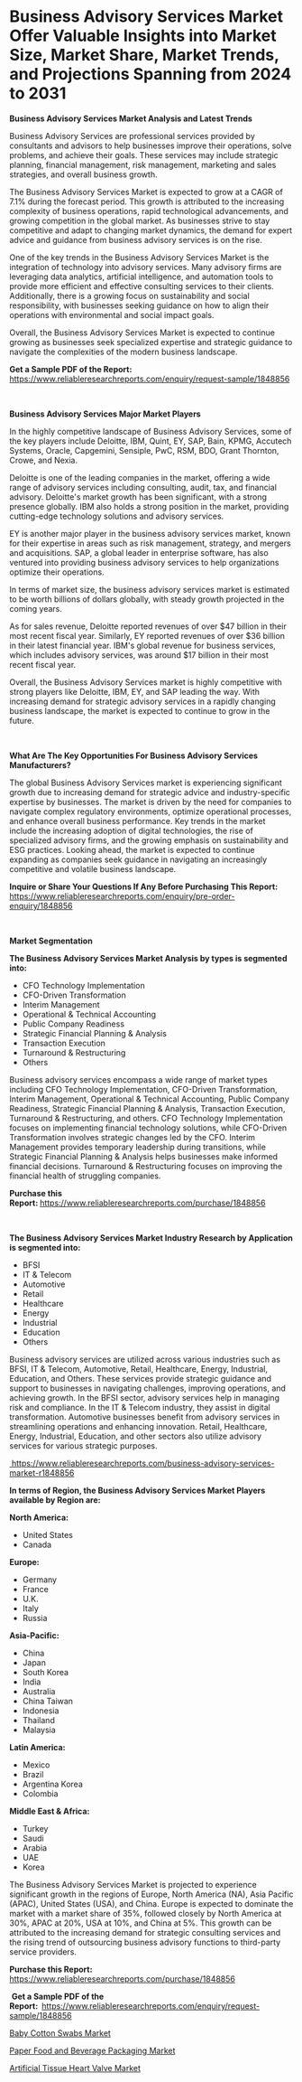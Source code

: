 <p><h1>Business Advisory Services Market Offer Valuable Insights into Market Size, Market Share, Market Trends, and Projections Spanning from 2024 to 2031</h1></p><p><strong>Business Advisory Services Market Analysis and Latest Trends</strong></p>
<p><p>Business Advisory Services are professional services provided by consultants and advisors to help businesses improve their operations, solve problems, and achieve their goals. These services may include strategic planning, financial management, risk management, marketing and sales strategies, and overall business growth.</p><p>The Business Advisory Services Market is expected to grow at a CAGR of 7.1% during the forecast period. This growth is attributed to the increasing complexity of business operations, rapid technological advancements, and growing competition in the global market. As businesses strive to stay competitive and adapt to changing market dynamics, the demand for expert advice and guidance from business advisory services is on the rise.</p><p>One of the key trends in the Business Advisory Services Market is the integration of technology into advisory services. Many advisory firms are leveraging data analytics, artificial intelligence, and automation tools to provide more efficient and effective consulting services to their clients. Additionally, there is a growing focus on sustainability and social responsibility, with businesses seeking guidance on how to align their operations with environmental and social impact goals.</p><p>Overall, the Business Advisory Services Market is expected to continue growing as businesses seek specialized expertise and strategic guidance to navigate the complexities of the modern business landscape.</p></p>
<p><strong>Get a Sample PDF of the Report:&nbsp;</strong> <a href="https://www.reliableresearchreports.com/enquiry/request-sample/1848856">https://www.reliableresearchreports.com/enquiry/request-sample/1848856</a></p>
<p>&nbsp;</p>
<p><strong>Business Advisory Services Major Market Players</strong></p>
<p><p>In the highly competitive landscape of Business Advisory Services, some of the key players include Deloitte, IBM, Quint, EY, SAP, Bain, KPMG, Accutech Systems, Oracle, Capgemini, Sensiple, PwC, RSM, BDO, Grant Thornton, Crowe, and Nexia. </p><p>Deloitte is one of the leading companies in the market, offering a wide range of advisory services including consulting, audit, tax, and financial advisory. Deloitte's market growth has been significant, with a strong presence globally. IBM also holds a strong position in the market, providing cutting-edge technology solutions and advisory services. </p><p>EY is another major player in the business advisory services market, known for their expertise in areas such as risk management, strategy, and mergers and acquisitions. SAP, a global leader in enterprise software, has also ventured into providing business advisory services to help organizations optimize their operations. </p><p>In terms of market size, the business advisory services market is estimated to be worth billions of dollars globally, with steady growth projected in the coming years. </p><p>As for sales revenue, Deloitte reported revenues of over $47 billion in their most recent fiscal year. Similarly, EY reported revenues of over $36 billion in their latest financial year. IBM's global revenue for business services, which includes advisory services, was around $17 billion in their most recent fiscal year. </p><p>Overall, the Business Advisory Services market is highly competitive with strong players like Deloitte, IBM, EY, and SAP leading the way. With increasing demand for strategic advisory services in a rapidly changing business landscape, the market is expected to continue to grow in the future.</p></p>
<p>&nbsp;</p>
<p><strong>What Are The Key Opportunities For Business Advisory Services Manufacturers?</strong></p>
<p><p>The global Business Advisory Services market is experiencing significant growth due to increasing demand for strategic advice and industry-specific expertise by businesses. The market is driven by the need for companies to navigate complex regulatory environments, optimize operational processes, and enhance overall business performance. Key trends in the market include the increasing adoption of digital technologies, the rise of specialized advisory firms, and the growing emphasis on sustainability and ESG practices. Looking ahead, the market is expected to continue expanding as companies seek guidance in navigating an increasingly competitive and volatile business landscape.</p></p>
<p><strong>Inquire or Share Your Questions If Any Before Purchasing This Report:</strong> <a href="https://www.reliableresearchreports.com/enquiry/pre-order-enquiry/1848856">https://www.reliableresearchreports.com/enquiry/pre-order-enquiry/1848856</a></p>
<p>&nbsp;</p>
<p><strong>Market Segmentation</strong></p>
<p><strong>The Business Advisory Services Market Analysis by types is segmented into:</strong></p>
<p><ul><li>CFO Technology Implementation</li><li>CFO-Driven Transformation</li><li>Interim Management</li><li>Operational & Technical Accounting</li><li>Public Company Readiness</li><li>Strategic Financial Planning & Analysis</li><li>Transaction Execution</li><li>Turnaround & Restructuring</li><li>Others</li></ul></p>
<p><p>Business advisory services encompass a wide range of market types including CFO Technology Implementation, CFO-Driven Transformation, Interim Management, Operational & Technical Accounting, Public Company Readiness, Strategic Financial Planning & Analysis, Transaction Execution, Turnaround & Restructuring, and others. CFO Technology Implementation focuses on implementing financial technology solutions, while CFO-Driven Transformation involves strategic changes led by the CFO. Interim Management provides temporary leadership during transitions, while Strategic Financial Planning & Analysis helps businesses make informed financial decisions. Turnaround & Restructuring focuses on improving the financial health of struggling companies.</p></p>
<p><strong>Purchase this Report:&nbsp;</strong><a href="https://www.reliableresearchreports.com/purchase/1848856">https://www.reliableresearchreports.com/purchase/1848856</a></p>
<p>&nbsp;</p>
<p><strong>The Business Advisory Services Market Industry Research by Application is segmented into:</strong></p>
<p><ul><li>BFSI</li><li>IT & Telecom</li><li>Automotive</li><li>Retail</li><li>Healthcare</li><li>Energy</li><li>Industrial</li><li>Education</li><li>Others</li></ul></p>
<p><p>Business advisory services are utilized across various industries such as BFSI, IT & Telecom, Automotive, Retail, Healthcare, Energy, Industrial, Education, and Others. These services provide strategic guidance and support to businesses in navigating challenges, improving operations, and achieving growth. In the BFSI sector, advisory services help in managing risk and compliance. In the IT & Telecom industry, they assist in digital transformation. Automotive businesses benefit from advisory services in streamlining operations and enhancing innovation. Retail, Healthcare, Energy, Industrial, Education, and other sectors also utilize advisory services for various strategic purposes.</p></p>
<p><a href="https://www.reliableresearchreports.com/business-advisory-services-market-r1848856">&nbsp;https://www.reliableresearchreports.com/business-advisory-services-market-r1848856</a></p>
<p><strong>In terms of Region, the Business Advisory Services Market Players available by Region are:</strong></p>
<p>
    <p> <strong> North America: </strong>
        <ul>
            <li>United States</li>
            <li>Canada</li>
        </ul>
        </p> 
    <p> <strong> Europe: </strong>
        <ul>
            <li>Germany</li>
            <li>France</li>
            <li>U.K.</li>
            <li>Italy</li>
            <li>Russia</li>
        </ul>
        </p> 
    <p> <strong> Asia-Pacific: </strong>
        <ul>
            <li>China</li>
            <li>Japan</li>
            <li>South Korea</li>
            <li>India</li>
            <li>Australia</li>
            <li>China Taiwan</li>
            <li>Indonesia</li>
            <li>Thailand</li>
            <li>Malaysia</li>
        </ul>
        </p> 
    <p> <strong> Latin America: </strong>
        <ul>
            <li>Mexico</li>
            <li>Brazil</li>
            <li>Argentina Korea</li>
            <li>Colombia</li>
        </ul>
        </p> 
    <p> <strong> Middle East & Africa: </strong>
        <ul>
            <li>Turkey</li>
            <li>Saudi</li>
            <li>Arabia</li>
            <li>UAE</li>
            <li>Korea</li>
        </ul>
    </p>
    </p>
<p><p>The Business Advisory Services Market is projected to experience significant growth in the regions of Europe, North America (NA), Asia Pacific (APAC), United States (USA), and China. Europe is expected to dominate the market with a market share of 35%, followed closely by North America at 30%, APAC at 20%, USA at 10%, and China at 5%. This growth can be attributed to the increasing demand for strategic consulting services and the rising trend of outsourcing business advisory functions to third-party service providers.</p></p>
<p><strong>Purchase this Report: </strong><a href="https://www.reliableresearchreports.com/purchase/1848856">https://www.reliableresearchreports.com/purchase/1848856</a></p>
<p>&nbsp;<strong>Get a Sample PDF of the Report:&nbsp;&nbsp;</strong><a href="https://www.reliableresearchreports.com/enquiry/request-sample/1848856">https://www.reliableresearchreports.com/enquiry/request-sample/1848856</a></p>
<p><strong></strong></p>
<p><p><a href="https://www.linkedin.com/pulse/baby-cotton-swabs-market-research-report-key-successful-business-jzoxf">Baby Cotton Swabs Market</a></p><p><a href="https://www.linkedin.com/pulse/paper-food-beverage-packaging-market-research-report-provides-stzce">Paper Food and Beverage Packaging Market</a></p><p><a href="https://view.publitas.com/reportprime-1/decoding-artificial-tissue-heart-valve-market-metrics-market-share-trends-and-growth-patterns/">Artificial Tissue Heart Valve Market</a></p></p>